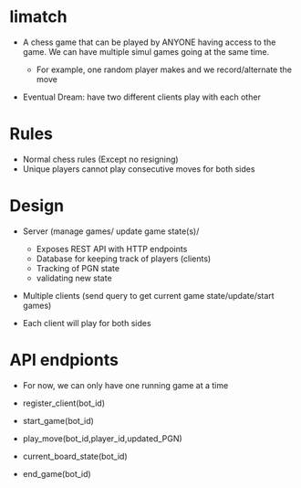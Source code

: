 # limatch

- A chess game that can be played by ANYONE having access to the game. We can have multiple simul games going at the same time. 

  - For example, one random player makes and we record/alternate the move

- Eventual Dream: have two different clients play with each other

# Rules

- Normal chess rules (Except no resigning)
- Unique players cannot play consecutive moves for both sides

# Design

- Server (manage games/ update game state(s)/
  - Exposes REST API with HTTP endpoints
  - Database for keeping track of players (clients)
  - Tracking of PGN state
  - validating new state

- Multiple clients (send query to get current game state/update/start games)

- Each client will play for both sides

# API endpionts

- For now, we can only have one running game at a time

- register_client(bot_id)
- start_game(bot_id)
- play_move(bot_id,player_id,updated_PGN)
- current_board_state(bot_id)
- end_game(bot_id)








